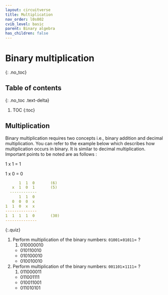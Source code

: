 ```yaml
---
layout: circuitverse
title: Multiplication
nav_order: l0s002
cvib_level: basic
parent: Binary algebra
has_children: false
---
```



# Binary multiplication
{: .no_toc}


## Table of contents
{: .no_toc .text-delta}

1. TOC
{:toc}


## Multiplication

Binary multiplication requires two concepts i.e., binary addition and decimal multiplication. You can refer to the example below which describes how multiplication occurs in binary. It is similar to decimal multiplication. Important points to be noted are as follows :

1 x 1 = 1

1 x 0 = 0

```yaml
      1  1  0       (6)
   x  1  0  1       (5)
  ------------
      1  1  0
   0  0  0  x
1  1  0  x  x
--------------
1  1  1  1  0       (30)
--------------
```

{:.quiz}
1. Perform multiplication of the binary numbers: `01001`×`01011`= ?
   1. 010000010
   * 010110010
   * 010100010
   * 010010010
2. Perform multiplication of the binary numbers: `001101`×`1111`= ?
   1. 011000011
   * 011001111
   * 010011001
   * 011010101  